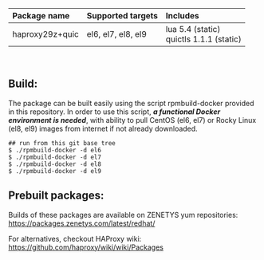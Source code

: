 | Package&nbsp;name | Supported&nbsp;targets | Includes |
| :--- | :--- | :--- |
| haproxy29z+quic | <nobr>el6, el7, el8, el9</nobr> | <nobr>lua 5.4 (static)</nobr><br/><nobr>quictls 1.1.1 (static)</nobr> |
<br/>


## Build:

The package can be built easily using the script rpmbuild-docker provided in this repository. In order to use this script, _**a functional Docker environment is needed**_, with ability to pull CentOS (el6, el7) or Rocky Linux (el8, el9) images from internet if not already downloaded.

```
## run from this git base tree
$ ./rpmbuild-docker -d el6
$ ./rpmbuild-docker -d el7
$ ./rpmbuild-docker -d el8
$ ./rpmbuild-docker -d el9
```

## Prebuilt packages:

Builds of these packages are available on ZENETYS yum repositories:<br/>
https://packages.zenetys.com/latest/redhat/

For alternatives, checkout HAProxy wiki:<br/>
https://github.com/haproxy/wiki/wiki/Packages
